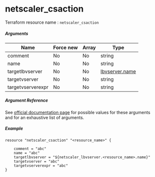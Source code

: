 # netscaler_csaction

Terraform resource name : ```netscaler_csaction```

##### Arguments

| Name | Force new | Array | Type |
|----|----|----|----|
|comment|No|No|string|
|name|No|No|string|
|targetlbvserver|No|No|[lbvserver.name](/doc/resources/lbvserver.md)|
|targetvserver|No|No|string|
|targetvserverexpr|No|No|string|

##### Argument Reference

See [official documentation page](https://developer-docs.citrix.com/projects/netscaler-nitro-api/en/11.0/configuration/content-switching/csaction/csaction/) for possible values for these arguments and for an exhaustive list of arguments.

##### Example

```
resource "netscaler_csaction" "<resource_name>" {

    comment = "abc"
    name = "abc"
    targetlbvserver = "${netscaler_lbvserver.<resource_name>.name}"
    targetvserver = "abc"
    targetvserverexpr = "abc"
}
```

